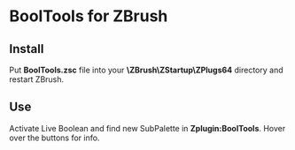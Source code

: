 # BoolTools for ZBrush

## Install
Put **BoolTools.zsc** file into your **\\ZBrush\ZStartup\ZPlugs64** directory and restart ZBrush.

## Use
Activate Live Boolean and find new SubPalette in **Zplugin:BoolTools**. Hover over the buttons for info.
